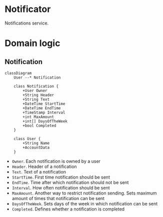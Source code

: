 # Notificator

Notifications service.

# Domain logic

## Notification

```mermaid
classDiagram
    User --* Notification

    class Notification {
        +User Owner
        +String Header
        +String Text
        +DateTime StartTime
        +DateTime EndTime
        +TimeStamp Interval
        +int MaxAmount
        +int[] DaysOfTheWeek
        +bool Completed
    }

    class User {
        +String Name
        +AccountData
    }
```
* `Owner`. Each notification is owned by a user
* `Header`. Header of a notification
* `Text`. Text of a notification
* `StartTime`. First time notification should be sent
* `EndTime`. Time after which notification should not be sent
* `Interval`. How often notification should be sent
* `MaxAmount`. Another way to restrict notification sending. Sets maximum amount of times that notification can be sent
* `DaysOfTheWeek`. Sets days of the week in which notification can be sent
* `Completed`. Defines whether a notification is completed
